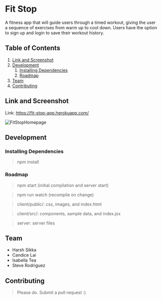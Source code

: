 # Fit Stop
A fitness app that will guide users through a timed workout, giving the user a sequence of exercises from warm up to cool down. Users have the option to sign up and login to save their workout history.


## Table of Contents

1. [Link and Screenshot](#link-and-screenshot)
1. [Development](#development)
    1. [Installing Dependencies](#installing-dependencies)
    1. [Roadmap](#roadmap)
1. [Team](#team)
1. [Contributing](#contributing)

## Link and Screenshot
Link: https://fit-stop-app.herokuapp.com/

![FitStopHomepage](https://i.ibb.co/BzYpDtW/Screen-Shot-2019-09-30-at-3-03-04-PM.pngg)

## Development


### Installing Dependencies

> npm install

### Roadmap

> npm start (initial compilation and server start)

> npm run watch (recompile on change)

> client/public/: css, images, and index.html

> client/src/: components, sample data, and index.jsx

> server: server files


## Team

  - Harsh Sikka
  - Candice Lai
  - Isabella Tea
  - Steve Rodriguez

  
## Contributing

> Please do. Submit a pull request :)

